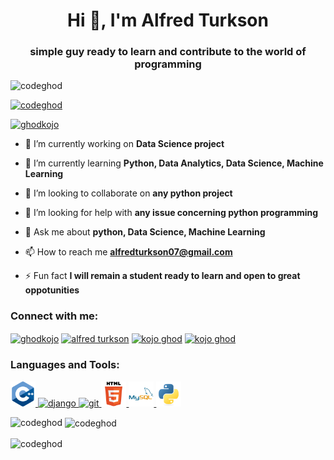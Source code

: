 <h1 align="center">Hi 👋, I'm Alfred Turkson</h1>
<h3 align="center"> simple guy ready to learn and contribute to the world of programming</h3>

<p align="left"> <img src="https://komarev.com/ghpvc/?username=codeghod&label=Profile%20views&color=0e75b6&style=flat" alt="codeghod" /> </p>

<p align="left"> <a href="https://github.com/ryo-ma/github-profile-trophy"><img src="https://github-profile-trophy.vercel.app/?username=codeghod" alt="codeghod" /></a> </p>

<p align="left"> <a href="https://twitter.com/ghodkojo" target="blank"><img src="https://img.shields.io/twitter/follow/ghodkojo?logo=twitter&style=for-the-badge" alt="ghodkojo" /></a> </p>

- 🔭 I’m currently working on **Data Science project**

- 🌱 I’m currently learning **Python, Data Analytics, Data Science, Machine Learning**

- 👯 I’m looking to collaborate on **any python project**

- 🤝 I’m looking for help with **any issue concerning python programming**

- 💬 Ask me about **python, Data Science, Machine Learning**

- 📫 How to reach me **alfredturkson07@gmail.com**

- ⚡ Fun fact **I will remain a student ready to learn and open to great oppotunities**

<h3 align="left">Connect with me:</h3>
<p align="left">
<a href="https://twitter.com/ghodkojo" target="blank"><img align="center" src="https://raw.githubusercontent.com/rahuldkjain/github-profile-readme-generator/master/src/images/icons/Social/twitter.svg" alt="ghodkojo" height="30" width="40" /></a>
<a href="https://linkedin.com/in/alfred turkson" target="blank"><img align="center" src="https://raw.githubusercontent.com/rahuldkjain/github-profile-readme-generator/master/src/images/icons/Social/linked-in-alt.svg" alt="alfred turkson" height="30" width="40" /></a>
<a href="https://fb.com/kojo ghod" target="blank"><img align="center" src="https://raw.githubusercontent.com/rahuldkjain/github-profile-readme-generator/master/src/images/icons/Social/facebook.svg" alt="kojo ghod" height="30" width="40" /></a>
<a href="https://instagram.com/kojo ghod" target="blank"><img align="center" src="https://raw.githubusercontent.com/rahuldkjain/github-profile-readme-generator/master/src/images/icons/Social/instagram.svg" alt="kojo ghod" height="30" width="40" /></a>
</p>

<h3 align="left">Languages and Tools:</h3>
<p align="left"> <a href="https://www.w3schools.com/cpp/" target="_blank" rel="noreferrer"> <img src="https://raw.githubusercontent.com/devicons/devicon/master/icons/cplusplus/cplusplus-original.svg" alt="cplusplus" width="40" height="40"/> </a> <a href="https://www.djangoproject.com/" target="_blank" rel="noreferrer"> <img src="https://cdn.worldvectorlogo.com/logos/django.svg" alt="django" width="40" height="40"/> </a> <a href="https://git-scm.com/" target="_blank" rel="noreferrer"> <img src="https://www.vectorlogo.zone/logos/git-scm/git-scm-icon.svg" alt="git" width="40" height="40"/> </a> <a href="https://www.w3.org/html/" target="_blank" rel="noreferrer"> <img src="https://raw.githubusercontent.com/devicons/devicon/master/icons/html5/html5-original-wordmark.svg" alt="html5" width="40" height="40"/> </a> <a href="https://www.mysql.com/" target="_blank" rel="noreferrer"> <img src="https://raw.githubusercontent.com/devicons/devicon/master/icons/mysql/mysql-original-wordmark.svg" alt="mysql" width="40" height="40"/> </a> <a href="https://www.python.org" target="_blank" rel="noreferrer"> <img src="https://raw.githubusercontent.com/devicons/devicon/master/icons/python/python-original.svg" alt="python" width="40" height="40"/> </a> </p>

<p><img align="left" src="https://github-readme-stats.vercel.app/api/top-langs?username=codeghod&show_icons=true&locale=en&layout=compact" alt="codeghod" /></p>

<p>&nbsp;<img align="center" src="https://github-readme-stats.vercel.app/api?username=codeghod&show_icons=true&locale=en" alt="codeghod" /></p>

<p><img align="center" src="https://github-readme-streak-stats.herokuapp.com/?user=codeghod&" alt="codeghod" /></p>
